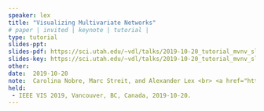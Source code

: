 ```yaml
---
speaker: lex
title: "Visualizing Multivariate Networks"
# paper | invited | keynote | tutorial |
type: tutorial
slides-ppt: 
slides-pdf: https://sci.utah.edu/~vdl/talks/2019-10-20_tutorial_mvnv_slides.pdf
slides-key: https://sci.utah.edu/~vdl/talks/2019-10-20_tutorial_mvnv_slides.key
other:  
date:  2019-10-20
note:  Carolina Nobre, Marc Streit, and Alexander Lex <br> <a href="https://vdl.sci.utah.edu/mvnv/">Companion Website</a>
held:  
 - IEEE VIS 2019, Vancouver, BC, Canada, 2019-10-20.
---
```






